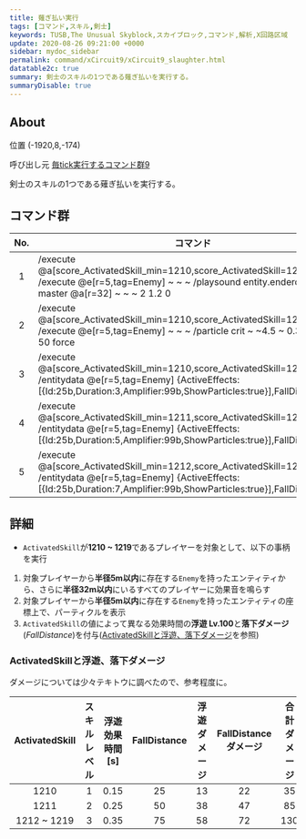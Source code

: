 ```yaml
---
title: 薙ぎ払い実行
tags: [コマンド,スキル,剣士]
keywords: TUSB,The Unusual Skyblock,スカイブロック,コマンド,解析,X回路区域
update: 2020-08-26 09:21:00 +0000
sidebar: mydoc_sidebar
permalink: command/xCircuit9/xCircuit9_slaughter.html
datatable2c: true
summary: 剣士のスキルの1つである薙ぎ払いを実行する。
summaryDisable: true
---
```


## About

<span class="tagYellow">位置</span> (-1920,8,-174)

<span class="tagBlack">呼び出し元</span> [毎tick実行するコマンド群9]({{site.baseurl}}/command/xCircuit9/xCircuit9_command.html)

剣士のスキルの1つである薙ぎ払いを実行する。

## コマンド群

<div class="datatable2c-begin"></div>

|No.|コマンド|
|:-:|-|
|1|/execute @a[score_ActivatedSkill_min=1210,score_ActivatedSkill=1219] ~ ~ ~ /execute @e[r=5,tag=Enemy] ~ ~ ~ /playsound entity.enderdragon.flap master @a[r=32] ~ ~ ~ 2 1.2 0|
|2|/execute @a[score_ActivatedSkill_min=1210,score_ActivatedSkill=1219] ~ ~ ~ /execute @e[r=5,tag=Enemy] ~ ~ ~ /particle crit ~ ~4.5 ~ 0.3 3 0.3 0.1 50 force|
|3|/execute @a[score_ActivatedSkill_min=1210,score_ActivatedSkill=1210] ~ ~ ~ /entitydata @e[r=5,tag=Enemy] {ActiveEffects:[{Id:25b,Duration:3,Amplifier:99b,ShowParticles:true}],FallDistance:25f}|
|4|/execute @a[score_ActivatedSkill_min=1211,score_ActivatedSkill=1211] ~ ~ ~ /entitydata @e[r=5,tag=Enemy] {ActiveEffects:[{Id:25b,Duration:5,Amplifier:99b,ShowParticles:true}],FallDistance:50f}|
|5|/execute @a[score_ActivatedSkill_min=1212,score_ActivatedSkill=1219] ~ ~ ~ /entitydata @e[r=5,tag=Enemy] {ActiveEffects:[{Id:25b,Duration:7,Amplifier:99b,ShowParticles:true}],FallDistance:75f}|

<div class="datatable2c-end"></div>

## 詳細

- `ActivatedSkill`が**1210 ~ 1219**であるプレイヤーを対象として、以下の事柄を実行

1. 対象プレイヤーから**半径5m以内**に存在する`Enemy`を持ったエンティティから、さらに**半径32m以内**にいるすべてのプレイヤーに効果音を鳴らす
2. 対象プレイヤーから**半径5m以内**に存在する`Enemy`を持ったエンティティの座標上で、パーティクルを表示
3. `ActivatedSkill`の値によって異なる効果時間の**浮遊 Lv.100**と**落下ダメージ**(*FallDistance*)を付与([ActivatedSkillと浮遊、落下ダメージ](#activatedskillと浮遊落下ダメージ)を参照)

### ActivatedSkillと浮遊、落下ダメージ

ダメージについては少々テキトウに調べたので、参考程度に。

|ActivatedSkill|スキルレベル|浮遊効果時間[s]|FallDistance|浮遊ダメージ|FallDistance<br>ダメージ|合計ダメージ|
|:-:|:-:|:-:|:-:|:-:|:-:|:-:|
|1210|1|0.15|25|13|22|35|
|1211|2|0.25|50|38|47|85|
|1212 ~ 1219|3|0.35|75|58|72|130|
